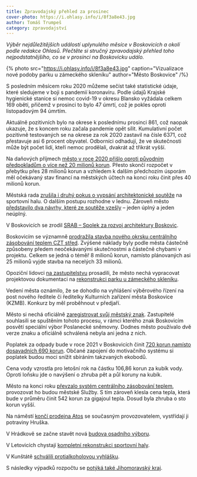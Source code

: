 ```yaml
---
title: Zpravodajský přehled za prosinec
cover-photo: https://i.ohlasy.info/i/8f3a8e43.jpg
author: Tomáš Trumpeš
category: zpravodajství
---
```


*Výběr nejdůležitějších událostí uplynulého měsíce v Boskovicích a okolí podle redakce Ohlasů. Přečtěte si stručný zpravodajský přehled toho nejpodstatnějšího, co se v prosinci na Boskovicku událo.*

{% photo src="https://i.ohlasy.info/i/8f3a8e43.jpg" caption="Vizualizace nové podoby parku u zámeckého skleníku" author="Město Boskovice" /%}

S posledním měsícem roku 2020 můžeme sečíst také statistické údaje, které sledujeme v boji s pandemií koronaviru. Podle údajů Krajské hygienické stanice si nemoc covid-19 v okresu Blansko vyžádala celkem 169 obětí, přičemž v prosinci to bylo 47 úmrtí, což je pokles oproti listopadovým 94 úmrtím.

Aktuálně pozitivních bylo na okrese k poslednímu prosinci 861, což naopak ukazuje, že s koncem roku začala pandemie opět sílit. Kumulativní počet pozitivně testovaných se na okrese za rok 2020 zastavil na čísle 6371, což přestavuje asi 6 procent obyvatel. Odborníci odhadují, že ve skutečnosti může být počet lidí, kteří nemoc prodělali, dvakrát až třikrát vyšší.

Na daňových příjmech [město v roce 2020 přišlo oproti původním předpokladům o více než 20 milionů korun](https://ohlasy.info/clanky/2020/12/zastupitelstvo.html). Přesto skončí rozpočet v přebytku přes 28 milionů korun a vzhledem k dalším předchozím úsporám měl očekávaný stav financí na městských účtech na konci roku činit přes 40 milionů korun.

Městská rada [zrušila i druhý pokus o vypsání architektonické soutěže](https://ohlasy.info/clanky/2020/12/soutez-zrusena.html) na sportovní halu. O dalším postupu rozhodne v lednu. Zároveň město [představilo dva návrhy, které ze soutěže vzešly](https://boskovice.cz/na-tiskove-konferenci-byly-predstaveny-navrhy-sportovni-haly/d-40906) – jeden úplný a jeden neúplný.

V Boskovicích se zrodil [SRAB – Spolek za rozvoj architektury Boskovic](https://ohlasy.info/clanky/2020/12/prichazi-srab.html).

Boskovicím se významně [prodražila stavba nového okrsku centrálního zásobování teplem CZT střed](https://ohlasy.info/clanky/2020/12/zastupitelstvo.html). Zvýšené náklady byly podle města částečně způsobeny předem neočekávanými skutečnostmi a částečně chybami v projektu. Celkem se jedná o téměř 8 milionů korun, namísto plánovaných asi 25 milionů vyjde stavba na necelých 33 milionů.

Opoziční lidovci [na zastupitelstvu](https://ohlasy.info/clanky/2020/12/zastupitelstvo.html) prosadili, že město nechá vypracovat projektovou dokumentaci na [rekonstrukci parku u zámeckého skleníku](https://www.boskovice.cz/komplexni-obnova-parku-u-zameckeho-skleniku-v-boskovicich/d-32587).

Vedení města oznámilo, že se dohodlo na vyhlášení výběrového řízení na post nového ředitele či ředitelky Kulturních zařízení města Boskovice (KZMB). Konkurz by měl proběhnout v předjaří.

Město si nechá oficiálně [zaregistrovat svůj městský znak](https://ohlasy.info/clanky/2020/12/zastupitelstvo.html). Zastupitelé souhlasili se spuštěním tohoto procesu, v rámci kterého znak Boskovicím posvětí speciální výbor Poslanecké sněmovny. Dodnes město používalo dvě verze znaku a oficiálně schválená nebyla ani jedna z nich.

Poplatek za odpady bude v roce 2021 v Boskovicích činit [720 korun namísto dosavadních 690 korun](https://ohlasy.info/clanky/2020/12/zastupitelstvo.html). Občané zapojení do motivačního systému si poplatek budou moci snížit sbíráním takzvaných ekobodů.

Cena vody vzrostla pro letošní rok na částku 106,86 korun za kubík vody. Oproti loňsku jde o navýšení o zhruba pět a půl koruny na kubík.

Město na konci roku [převzalo systém centrálního zásobování teplem](https://ohlasy.info/clanky/2020/12/z-radnice-2.html), provozovat ho budou městské Služby. S tím zároveň klesla cena tepla, která bude v průměru činit 542 korun za gigajoul tepla. Dosud byla zhruba o sto korun vyšší.

Na náměstí [končí prodejna Atos](https://ohlasy.info/clanky/2020/12/z-radnice-2.html) se současným provozovatelem, vystřídají ji potraviny Hruška.

V Hrádkově se začne stavět nová [budova osadního výboru](https://ohlasy.info/clanky/2020/12/z-radnice-2.html).

V Letovicích chystají [kompletní rekonstrukci sportovní haly](https://blanensky.denik.cz/zpravy_region/rekonstrukce-sportovni-haly-zazemi-neodpovida-21-stoleti-rika-starosta-20201230.html).

V Kunštátě [schválili protialkoholovou vyhlášku](https://blanensky.denik.cz/zpravy_region/v-kunstatu-schvalili-alkoholovou-vyhlasku-pokuty-v-blansku-nezabiraji-20201218.html).

S následky výpadků rozpočtu se [potýká také Jihomoravský kraj](https://ohlasy.info/clanky/2020/12/rozpocet-kraje.html).